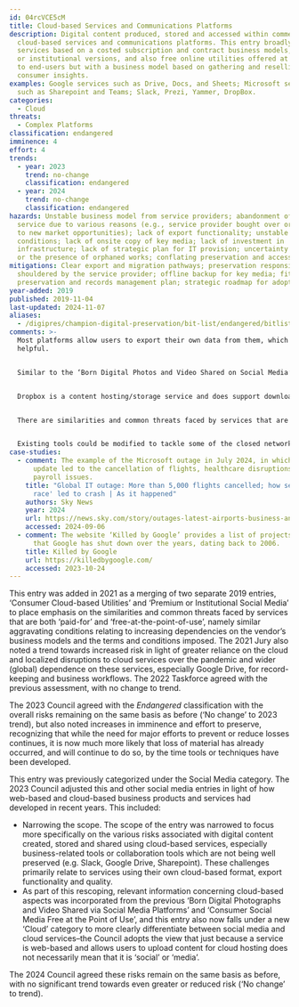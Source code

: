 ```yaml
---
id: 04rcVCE5cM
title: Cloud-based Services and Communications Platforms
description: Digital content produced, stored and accessed within commercial
  cloud-based services and communications platforms. This entry broadly includes
  services based on a costed subscription and contract business models, premium
  or institutional versions, and also free online utilities offered at no cost
  to end-users but with a business model based on gathering and reselling
  consumer insights.
examples: Google services such as Drive, Docs, and Sheets; Microsoft services
  such as Sharepoint and Teams; Slack, Prezi, Yammer, DropBox.
categories:
  - Cloud
threats:
  - Complex Platforms
classification: endangered
imminence: 4
effort: 4
trends:
  - year: 2023
    trend: no-change
    classification: endangered
  - year: 2024
    trend: no-change
    classification: endangered
hazards: Unstable business model from service providers; abandonment of the
  service due to various reasons (e.g., service provider bought over or pivots
  to new market opportunities); lack of export functionality; unstable terms and
  conditions; lack of onsite copy of key media; lack of investment in
  infrastructure; lack of strategic plan for IT provision; uncertainty over IPR
  or the presence of orphaned works; conflating preservation and access.
mitigations: Clear export and migration pathways; preservation responsibility
  shouldered by the service provider; offline backup for key media; fit to
  preservation and records management plan; strategic roadmap for adoption.
year-added: 2019
published: 2019-11-04
last-updated: 2024-11-07
aliases:
  - /digipres/champion-digital-preservation/bit-list/endangered/bitlist-cloud-services-comms-platforms
comments: >-
  Most platforms allow users to export their own data from them, which is
  helpful.


  Similar to the ‘Born Digital Photos and Video Shared on Social Media’ entry, significance and impact scores are high because some users exclusively create and store important content on these services but uses for these services vary greatly. Also, subscription services, such as Microsoft Teams, though far from having adequate preservation provision, will have more robust back-up and recovery governed by institutional contracts, whereas Google Drive / Google 'office' services free-at-the-point of use do not provide these mitigating measures.


  Dropbox is a content hosting/storage service and does support downloading a file the same quality as the file uploaded. If any one of these platforms disappeared overnight or put new restrictions on access to user content, it would certainly make headlines, as witnessed with Flickr's change in storage limit capacity for non-paying users.


  There are similarities and common threats faced by services that are both ‘paid-for’ and ‘free-at-the-point-of-use’, namely aggravating conditions relating to increasing dependencies on the vendor’s business models and the terms and conditions imposed. However, with digital materials from consumer cloud-based utilities, the business model and sustainability can only be presumed, and contracts tend to be asymmetrical in favour of the supplier. Moreover, because these services have a low barrier to entry, they may be favoured by agencies or individuals least able to respond to closure or loss. If referring to the entire platforms and the risk of the entirety of data on these, the concern is that the corporation providing the service suddenly decides it is no longer of value to them. In these circumstances, materials could be removed quickly. That has happened previously and will certainly be seen again. Preservation is not a commitment that most providers make.


  Existing tools could be modified to tackle some of the closed networks. Still, it is likely to require investments, perhaps related to corporate records in some cases (thinking about internal Slacks, for instance), and more education about the importance of preserving this material and not trusting the publishing platforms to host the content forever.
case-studies:
  - comment: The example of the Microsoft outage in July 2024, in which a software
      update led to the cancellation of flights, healthcare disruptions and
      payroll issues.
    title: "Global IT outage: More than 5,000 flights cancelled; how security 'arms
      race' led to crash | As it happened"
    authors: Sky News
    year: 2024
    url: https://news.sky.com/story/outages-latest-airports-business-and-broadcasters-experiencing-issues-worldwide-13180821
    accessed: 2024-09-06
  - comment: The website ‘Killed by Google’ provides a list of projects and apps
      that Google has shut down over the years, dating back to 2006.
    title: Killed by Google
    url: https://killedbygoogle.com/
    accessed: 2023-10-24
---
```

This entry was added in 2021 as a merging of two separate 2019 entries, ‘Consumer Cloud-based Utilities’ and ‘Premium or Institutional Social Media’ to place emphasis on the similarities and common threats faced by services that are both ‘paid-for’ and ‘free-at-the-point-of-use’, namely similar aggravating conditions relating to increasing dependencies on the vendor’s business models and the terms and conditions imposed. The 2021 Jury also noted a trend towards increased risk in light of greater reliance on the cloud and localized disruptions to cloud services over the pandemic and wider (global) dependence on these services, especially Google Drive, for record-keeping and business workflows. The 2022 Taskforce agreed with the previous assessment, with no change to trend.

The 2023 Council agreed with the *Endangered* classification with the overall risks remaining on the same basis as before (‘No change’ to 2023 trend), but also noted increases in imminence and effort to preserve, recognizing that while the need for major efforts to prevent or reduce losses continues, it is now much more likely that loss of material has already occurred, and will continue to do so, by the time tools or techniques have been developed.

This entry was previously categorized under the Social Media category. The 2023 Council adjusted this and other social media entries in light of how web-based and cloud-based business products and services had developed in recent years. This included:

* Narrowing the scope. The scope of the entry was narrowed to focus more specifically on the various risks associated with digital content created, stored and shared using cloud-based services, especially business-related tools or collaboration tools which are not being well preserved (e.g. Slack, Google Drive, Sharepoint). These challenges primarily relate to services using their own cloud-based format, export functionality and quality.
* As part of this rescoping, relevant information concerning cloud-based aspects was incorporated from the previous ‘Born Digital Photographs and Video Shared via Social Media Platforms’ and ‘Consumer Social Media Free at the Point of Use’, and this entry also now falls under a new ‘Cloud’ category to more clearly differentiate between social media and cloud services–the Council adopts the view that just because a service is web-based and allows users to upload content for cloud hosting does not necessarily mean that it is ‘social’ or ‘media’. 

The 2024 Council agreed these risks remain on the same basis as before, with no significant trend towards even greater or reduced risk (‘No change’ to trend).

